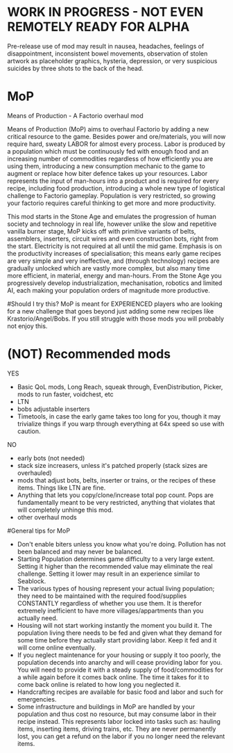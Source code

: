 # WORK IN PROGRESS - NOT EVEN REMOTELY READY FOR ALPHA
Pre-release use of mod may result in nausea, headaches, feelings of disappointment, inconsistent bowel movements, observation of stolen artwork as placeholder graphics, hysteria, depression, or very suspicious suicides by three shots to the back of the head.

# MoP
Means of Production - A Factorio overhaul mod

Means of Production (MoP) aims to overhaul Factorio by adding a new critical resource to the game. Besides power and ore/materials, you will now require hard, sweaty LABOR for almost every process. Labor is produced by a population which must be continuously fed with enough food and an increasing number of commodities regardless of how efficiently you are using them, introducing a new consumption mechanic to the game to augment or replace how biter defence takes up your resources. Labor represents the input of man-hours into a product and is required for every recipe, including food production, introducing a whole new type of logistical challenge to Factorio gameplay. Population is very restricted, so growing your factorio requires careful thinking to get more and more productivity.

This mod starts in the Stone Age and emulates the progression of human society and technology in real life, however unlike the slow and repetitive vanilla burner stage, MoP kicks off with primitive variants of belts, assemblers, inserters, circuit wires and even construction bots, right from the start. Electricity is not required at all until the mid game. Emphasis is on the productivity increases of specialisation; this means early game recipes are very simple and very ineffective, and (through technology) recipes are gradually unlocked which are vastly more complex, but also many time more efficient, in material, energy and man-hours. From the Stone Age you progressively develop industrialization, mechanisation, robotics and limited AI, each making your population orders of magnitude more productive.

#Should I try this?
MoP is meant for EXPERIENCED players who are looking for a new challenge that goes beyond just adding some new recipes like Krastorio/Angel/Bobs. If you still struggle with those mods you will probably not enjoy this.

# (NOT) Recommended mods
YES
+ Basic QoL mods, Long Reach, squeak through, EvenDistribution, Picker, mods to run faster, voidchest, etc
+ LTN
+ bobs adjustable inserters
+ Timetools, in case the early game takes too long for you, though it may trivialize things if you warp through everything at 64x speed so use with caution.

NO
- early bots (not needed)
- stack size increasers, unless it's patched properly (stack sizes are overhauled)
- mods that adjust bots, belts, inserter or trains, or the recipes of these items. Things like LTN are fine.
- Anything that lets you copy/clone/increase total pop count. Pops are fundamentally meant to be very restricted, anything that violates that will completely unhinge this mod.
- other overhaul mods

#General tips for MoP
- Don't enable biters unless you know what you're doing. Pollution has not been balanced and may never be balanced.
- Starting Population determines game difficulty to a very large extent. Setting it higher than the recommended value may eliminate the real challenge. Setting it lower may result in an experience similar to Seablock.
- The various types of housing represent your actual living population; they need to be maintained with the required food/supplies CONSTANTLY regardless of whether you use them. It is therefor extremely inefficient to have more villages/appartments than you actually need.
- Housing will not start working instantly the moment you build it. The population living there needs to be fed and given what they demand for some time before they actually start providing labor. Keep it fed and it will come online eventually. 
- If you neglect maintenance for your housing or supply it too poorly, the population decends into anarchy and will cease providing labor for you. You will need to provide it with a steady supply of food/commodities for a while again before it comes back online. The time it takes for it to come back online is related to how long you neglected it.
- Handcrafting recipes are available for basic food and labor and such for emergencies.
- Some infrastructure and buildings in MoP are handled by your population and thus cost no resource, but may consume labor in their recipe instead. This represents labor locked into tasks such as: hauling items, inserting items, driving trains, etc. They are never permanently lost, you can get a refund on the labor if you no longer need the relevant items.




